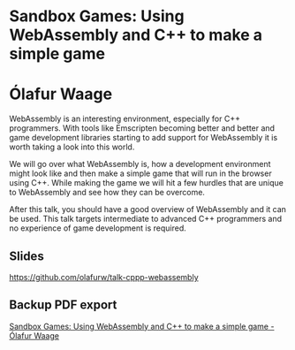 # Sandbox Games: Using WebAssembly and C++ to make a simple game

# Ólafur Waage 

WebAssembly is an interesting environment, especially for C++ programmers. With tools like Emscripten becoming better and better and game development libraries starting to add support for WebAssembly it is worth taking a look into this world.

We will go over what WebAssembly is, how a development environment might look like and then make a simple game that will run in the browser using C++. While making the game we will hit a few hurdles that are unique to WebAssembly and see how they can be overcome.

After this talk, you should have a good overview of WebAssembly and it can be used. This talk targets intermediate to advanced C++ programmers and no experience of game development is required.

## Slides

https://github.com/olafurw/talk-cppp-webassembly

## Backup PDF export

[Sandbox Games: Using WebAssembly and C++ to make a simple game - Ólafur Waage](export.pdf)